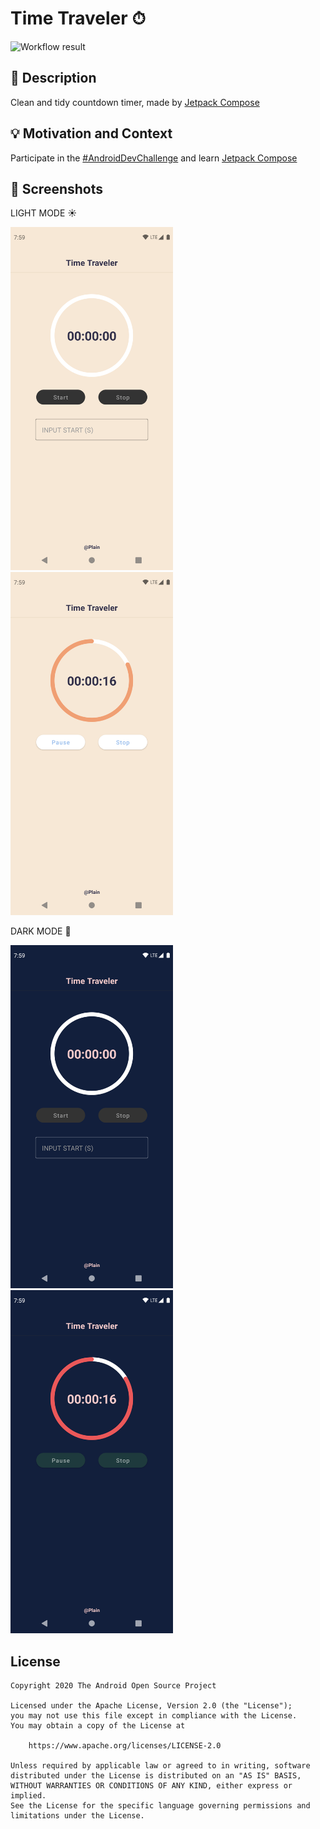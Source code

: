 # Time Traveler ⏱

<!--- Replace <OWNER> with your Github Username and <REPOSITORY> with the name of your repository. -->
<!--- You can find both of these in the url bar when you open your repository in github. -->
![Workflow result](https://github.com/Plain/TimeTraveler/workflows/Check/badge.svg)


## :scroll: Description
<!--- Describe your app in one or two sentences -->
Clean and tidy countdown timer, made by [Jetpack Compose](https://developer.android.google.cn/jetpack/compose)

## :bulb: Motivation and Context
<!--- Optionally point readers to interesting parts of your submission. -->
<!--- What are you especially proud of? -->
Participate in the [#AndroidDevChallenge](https://developer.android.com/dev-challenge) and learn [Jetpack Compose](https://developer.android.google.cn/jetpack/compose)

## :camera_flash: Screenshots
<!-- You can add more screenshots here if you like -->

LIGHT MODE ☀

<img src="/results/screenshot_1.png" width="260">&emsp;<img src="/results/screenshot_2.png" width="260">

DARK MODE 🌙

<img src="/results/screenshot_dark_1.png" width="260">&emsp;<img src="/results/screenshot_dark_2.png" width="260">

## License
```
Copyright 2020 The Android Open Source Project

Licensed under the Apache License, Version 2.0 (the "License");
you may not use this file except in compliance with the License.
You may obtain a copy of the License at

    https://www.apache.org/licenses/LICENSE-2.0

Unless required by applicable law or agreed to in writing, software
distributed under the License is distributed on an "AS IS" BASIS,
WITHOUT WARRANTIES OR CONDITIONS OF ANY KIND, either express or implied.
See the License for the specific language governing permissions and
limitations under the License.
```